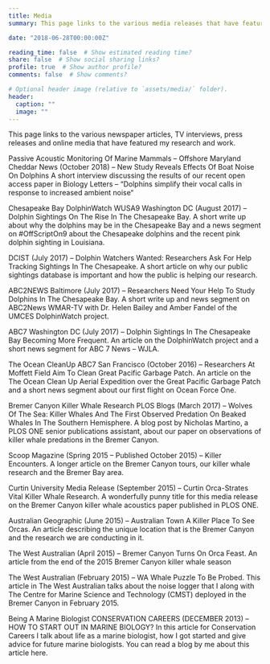 ```yaml
---
title: Media
summary: This page links to the various media releases that have featured my research and work.

date: "2018-06-28T00:00:00Z"

reading_time: false  # Show estimated reading time?
share: false  # Show social sharing links?
profile: true  # Show author profile?
comments: false  # Show comments?

# Optional header image (relative to `assets/media/` folder).
header:
  caption: ""
  image: ""
---
```


This page links to the various newspaper articles, TV interviews, press releases and online media that have featured my research and work.

Passive Acoustic Monitoring Of Marine Mammals – Offshore Maryland
Cheddar News (October 2018) – New Study Reveals Effects Of Boat Noise On Dolphins
A short interview discussing the results of our recent open access paper in Biology Letters – “Dolphins simplify their vocal calls in response to increased ambient noise“

Chesapeake Bay DolphinWatch
WUSA9 Washington DC (August 2017) – Dolphin Sightings On The Rise In The Chesapeake Bay.
A short write up about why the dolphins may be in the Chesapeake Bay and a news segment on #OffScriptOn9 about the Chesapeake dolphins and the recent pink dolphin sighting in Louisiana.

DCIST (July 2017) – Dolphin Watchers Wanted: Researchers Ask For Help Tracking Sightings In The Chesapeake.
A short article on why our public sightings database is important and how the public is helping our research.

ABC2NEWS Baltimore (July 2017) – Researchers Need Your Help To Study Dolphins In The Chesapeake Bay.
A short write up and news segment on ABC2News WMAR-TV with Dr. Helen Bailey and Amber Fandel of the UMCES DolphinWatch project.

ABC7 Washington DC (July 2017) – Dolphin Sightings In The Chesapeake Bay Becoming More Frequent.
An article on the DolphinWatch project and a short news segment for ABC 7 News – WJLA.

The Ocean CleanUp
ABC7 San Francisco (October 2016) – Researchers At Moffett Field Aim To Clean Great Pacific Garbage Patch.
An article on the The Ocean Clean Up Aerial Expedition over the Great Pacific Garbage Patch and a short news segment about our first flight on Ocean Force One.

Bremer Canyon Killer Whale Research
PLOS Blogs (March 2017) – Wolves Of The Sea: Killer Whales And The First Observed Predation On Beaked Whales In The Southern Hemisphere.
A blog post by Nicholas Martino, a PLOS ONE senior publications assistant, about our paper on observations of  killer whale predations in the Bremer Canyon.

Scoop Magazine (Spring 2015 – Published October 2015) – Killer Encounters.
A longer article on the Bremer Canyon tours, our killer whale research and the Bremer Bay area.

Curtin University Media Release (September 2015) – Curtin Orca-Strates Vital Killer Whale Research.
A wonderfully punny title for this media release on the Bremer Canyon killer whale acoustics paper published in PLOS ONE.

Australian Geographic (June 2015) – Australian Town A Killer Place To See Orcas.
An article describing the unique location that is the Bremer Canyon and the research we are conducting in it.

The West Australian (April 2015) – Bremer Canyon Turns On Orca Feast.
An article from the end of the 2015 Bremer Canyon killer whale season

The West Australian (February 2015) – WA Whale Puzzle To Be Probed.
This article in The West Australian talks about the noise logger that I along with The Centre for Marine Science and Technology (CMST) deployed in the Bremer Canyon in February 2015.


Being A Marine Biologist
CONSERVATION CAREERS (DECEMBER 2013) – HOW TO START OUT IN MARINE BIOLOGY?
In this article for Conservation Careers I talk about life as a marine biologist, how I got started and give advice for future marine biologists. You can read a blog by me about this article here.

